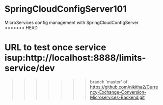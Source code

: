 # SpringCloudConfigServer101
MicroServices config management with SpringCloudConfigServer
<<<<<<< HEAD


URL to test once service isup:http://localhost:8888/limits-service/dev
=======
>>>>>>> branch 'master' of https://github.com/nikitha2/Currency-Exchange-Conversion-Microservices-Backend.git

